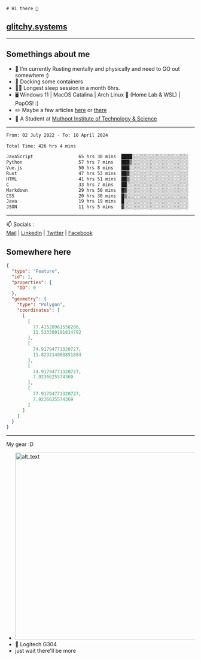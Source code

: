```
# Hi there 👋
```
## [glitchy.systems](https://glitchy.systems)
---

## Somethings about me



- 🌱 I’m currently Rusting mentally and physically and need to GO out somewhere :)
- 🐋 Docking some containers
- 😶‍🌫️ Longest sleep session in a month 6hrs.
- 🖥️ Windows 11 | MacOS Catalina | Arch Linux 🦩 (Home Lab & WSL) | PopOS! :)
- ✏️ Maybe a few articles [here](https://medium.com/@advaithnarayanan8) or [there](https://medium.com/@advaithnarayanan8)
- 📑 A Student at [Muthoot Institute of Technology & Science](https://mgmits.ac.in/)



---

<!--START_SECTION:waka-->

```txt
From: 02 July 2022 - To: 10 April 2024

Total Time: 426 hrs 4 mins

JavaScript                 65 hrs 30 mins  ████░░░░░░░░░░░░░░░░░░░░░   15.37 %
Python                     57 hrs 7 mins   ███▒░░░░░░░░░░░░░░░░░░░░░   13.41 %
Vue.js                     50 hrs 8 mins   ███░░░░░░░░░░░░░░░░░░░░░░   11.77 %
Rust                       47 hrs 53 mins  ██▓░░░░░░░░░░░░░░░░░░░░░░   11.24 %
HTML                       41 hrs 51 mins  ██▒░░░░░░░░░░░░░░░░░░░░░░   09.82 %
C                          33 hrs 7 mins   ██░░░░░░░░░░░░░░░░░░░░░░░   07.77 %
Markdown                   29 hrs 50 mins  █▓░░░░░░░░░░░░░░░░░░░░░░░   07.00 %
CSS                        20 hrs 30 mins  █▒░░░░░░░░░░░░░░░░░░░░░░░   04.81 %
Java                       19 hrs 19 mins  █░░░░░░░░░░░░░░░░░░░░░░░░   04.53 %
JSON                       11 hrs 5 mins   ▓░░░░░░░░░░░░░░░░░░░░░░░░   02.60 %
```

<!--END_SECTION:waka-->

---

📫 Socials :<br>
[Mail](mailto:advaithnarayanan8@gmail.com) | [Linkedin](https://www.linkedin.com/in/advaith-narayanan-a72152214/) | [Twitter](https://twitter.com/advaithnarayan) | [Facebook](https://screenmessage.com/qinq)

## Somewhere here

```geojson
{
  "type": "Feature",
  "id": 1,
  "properties": {
    "ID": 0
  },
  "geometry": {
    "type": "Polygon",
    "coordinates": [
      [
        [
          77.41528961556286,
          11.533300191814792
        ],
        [
          74.91794771320727,
          11.823214080851884
        ],
        [
          74.91794771320727,
          7.9236625574369
        ],
        [
          77.91794771320727,
          7.9236625574369
        ]
      ]
    ]
  }
}
```


--- 
My gear :D

- [<img alt="alt_text" width="500px" src="https://valid.x86.fr/cache/banner/xv24bv-6.png" />](https://valid.x86.fr/xv24bv)
- 🐁 Logitech G304
- just wait there'll be more

